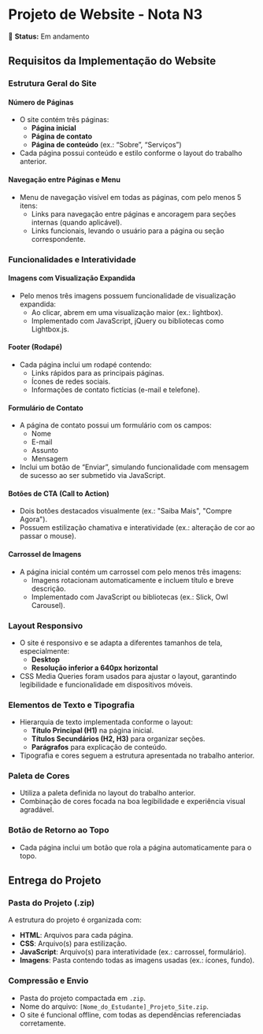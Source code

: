 # Projeto de Website - Nota N3  
🚀 **Status:** Em andamento  

## **Requisitos da Implementação do Website**  

### **Estrutura Geral do Site**  

#### **Número de Páginas**  
- O site contém três páginas:  
  - **Página inicial**  
  - **Página de contato**  
  - **Página de conteúdo** (ex.: “Sobre”, “Serviços”)  
- Cada página possui conteúdo e estilo conforme o layout do trabalho anterior.  

#### **Navegação entre Páginas e Menu**  
- Menu de navegação visível em todas as páginas, com pelo menos 5 itens:  
  - Links para navegação entre páginas e ancoragem para seções internas (quando aplicável).  
  - Links funcionais, levando o usuário para a página ou seção correspondente.  

### **Funcionalidades e Interatividade**  

#### **Imagens com Visualização Expandida**  
- Pelo menos três imagens possuem funcionalidade de visualização expandida:  
  - Ao clicar, abrem em uma visualização maior (ex.: lightbox).  
  - Implementado com JavaScript, jQuery ou bibliotecas como Lightbox.js.  

#### **Footer (Rodapé)**  
- Cada página inclui um rodapé contendo:  
  - Links rápidos para as principais páginas.  
  - Ícones de redes sociais.  
  - Informações de contato fictícias (e-mail e telefone).  

#### **Formulário de Contato**  
- A página de contato possui um formulário com os campos:  
  - Nome  
  - E-mail  
  - Assunto  
  - Mensagem  
- Inclui um botão de “Enviar”, simulando funcionalidade com mensagem de sucesso ao ser submetido via JavaScript.  

#### **Botões de CTA (Call to Action)**  
- Dois botões destacados visualmente (ex.: "Saiba Mais", "Compre Agora").  
- Possuem estilização chamativa e interatividade (ex.: alteração de cor ao passar o mouse).  

#### **Carrossel de Imagens**  
- A página inicial contém um carrossel com pelo menos três imagens:  
  - Imagens rotacionam automaticamente e incluem título e breve descrição.  
  - Implementado com JavaScript ou bibliotecas (ex.: Slick, Owl Carousel).  

### **Layout Responsivo**  
- O site é responsivo e se adapta a diferentes tamanhos de tela, especialmente:  
  - **Desktop**  
  - **Resolução inferior a 640px horizontal**  
- CSS Media Queries foram usados para ajustar o layout, garantindo legibilidade e funcionalidade em dispositivos móveis.  

### **Elementos de Texto e Tipografia**  
- Hierarquia de texto implementada conforme o layout:  
  - **Título Principal (H1)** na página inicial.  
  - **Títulos Secundários (H2, H3)** para organizar seções.  
  - **Parágrafos** para explicação de conteúdo.  
- Tipografia e cores seguem a estrutura apresentada no trabalho anterior.  

### **Paleta de Cores**  
- Utiliza a paleta definida no layout do trabalho anterior.  
- Combinação de cores focada na boa legibilidade e experiência visual agradável.  

### **Botão de Retorno ao Topo**  
- Cada página inclui um botão que rola a página automaticamente para o topo.  

## **Entrega do Projeto**  

### **Pasta do Projeto (.zip)**  
A estrutura do projeto é organizada com:  
- **HTML**: Arquivos para cada página.  
- **CSS**: Arquivo(s) para estilização.  
- **JavaScript**: Arquivo(s) para interatividade (ex.: carrossel, formulário).  
- **Imagens**: Pasta contendo todas as imagens usadas (ex.: ícones, fundo).  

### **Compressão e Envio**  
- Pasta do projeto compactada em `.zip`.  
- Nome do arquivo: `[Nome_do_Estudante]_Projeto_Site.zip`.  
- O site é funcional offline, com todas as dependências referenciadas corretamente.  
